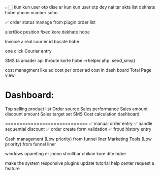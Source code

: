 👉🏻 kun kun user otp dise ar kun kun user otp dey nai tar akta list dekhate hobe phone number soho

✅ order status manage from plugin order list

alertBox position fixed kore dekhate hobe

Invoice a real courier id bosate hobe

one click Courier entry

SMS ta amader api throute korte hobe:->helper.php: send_sms()

cost managment like ad cost
per order ad cost in dash board
Total Page view

Dashboard:
=========================
Top selling product list
Order source
Sales performance
Sales amount 
discount amount
Sales target set
SMS Cost calculation dashboard

=============================
✅ manual order entry
✅ handle sequential discount
✅ order create form validation
✅ froud history entry

Cash management (Low priority) from funnel liner
Marketing Tools (Low priority) from funnel liner

windows opareting er jonno shrollbar chikon kore dite hobe


make the system responsive
plugins update
tutorial
help center
request a feature